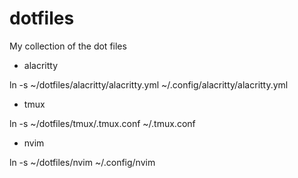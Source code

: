 # dotfiles

My collection of the dot files

- alacritty

ln -s ~/dotfiles/alacritty/alacritty.yml ~/.config/alacritty/alacritty.yml


- tmux

ln -s ~/dotfiles/tmux/.tmux.conf ~/.tmux.conf

- nvim

ln -s ~/dotfiles/nvim ~/.config/nvim

